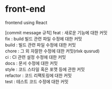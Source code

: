 # front-end
frontend using React


[commit message 규칙]
feat : 새로운 기능에 대한 커밋  
fix : build 빌드 관련 파일 수정에 대한 커밋  
build : 빌드 관련 파일 수정에 대한 커밋  
chore : 그 외 자잘한 수정에 대한 커밋(rlxk qusrud)  
ci : CI 관련 설정 수정에 대한 커밋  
docs : 문서 수정에 대한 커밋  
style : 코드 스타일 혹은 포맷 등에 관한 커밋  
refactor : 코드 리팩토링에 대한 커밋  
test : 테스트 코드 수정에 대한 커밋  
